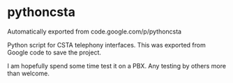 # pythoncsta
Automatically exported from code.google.com/p/pythoncsta

Python script for CSTA telephony interfaces. This was exported from Google code to save the project.

I am hopefully spend some time test it on a PBX. Any testing by others more than welcome.
